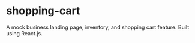 # shopping-cart
A mock business landing page, inventory, and shopping cart feature. Built using React.js.
